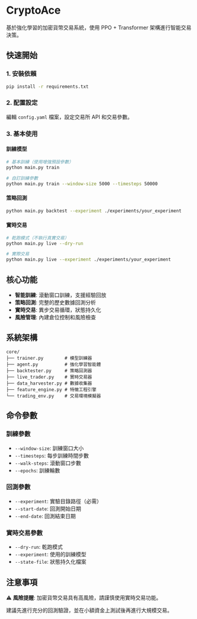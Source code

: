 # CryptoAce

基於強化學習的加密貨幣交易系統，使用 PPO + Transformer 架構進行智能交易決策。

## 快速開始

### 1. 安裝依賴
```bash
pip install -r requirements.txt
```

### 2. 配置設定
編輯 `config.yaml` 檔案，設定交易所 API 和交易參數。

### 3. 基本使用

#### 訓練模型
```bash
# 基本訓練（使用增強預設參數）
python main.py train

# 自訂訓練參數
python main.py train --window-size 5000 --timesteps 50000
```

#### 策略回測
```bash
python main.py backtest --experiment ./experiments/your_experiment
```

#### 實時交易
```bash
# 乾跑模式（不執行真實交易）
python main.py live --dry-run

# 實際交易
python main.py live --experiment ./experiments/your_experiment
```

## 核心功能

- **智能訓練**: 滾動窗口訓練，支援經驗回放
- **策略回測**: 完整的歷史數據回測分析
- **實時交易**: 異步交易循環，狀態持久化
- **風險管理**: 內建倉位控制和風險檢查

## 系統架構

```
core/
├── trainer.py        # 模型訓練器
├── agent.py          # 強化學習智能體  
├── backtester.py     # 策略回測器
├── live_trader.py    # 實時交易器
├── data_harvester.py # 數據收集器
├── feature_engine.py # 特徵工程引擎
└── trading_env.py    # 交易環境模擬器
```

## 命令參數

### 訓練參數
- `--window-size`: 訓練窗口大小
- `--timesteps`: 每步訓練時間步數  
- `--walk-steps`: 滾動窗口步數
- `--epochs`: 訓練輪數

### 回測參數
- `--experiment`: 實驗目錄路徑（必需）
- `--start-date`: 回測開始日期
- `--end-date`: 回測結束日期

### 實時交易參數
- `--dry-run`: 乾跑模式
- `--experiment`: 使用的訓練模型
- `--state-file`: 狀態持久化檔案

## 注意事項

⚠️ **風險提醒**: 加密貨幣交易具有高風險，請謹慎使用實時交易功能。

建議先進行充分的回測驗證，並在小額資金上測試後再進行大規模交易。
